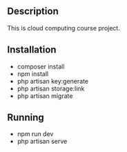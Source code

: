 ## Description
This is cloud computing course project.

## Installation
* composer install
* npm install
* php artisan key:generate
* php artisan storage:link
* php artisan migrate

## Running
* npm run dev
* php artisan serve
